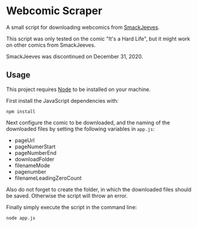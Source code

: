 # Webcomic Scraper

A small script for downloading webcomics from [SmackJeeves](https://smackjeeves.com).

This script was only tested on the comic "It's a Hard Life", but it might work on other comics from SmackJeeves.

SmackJeeves was discontinued on December 31, 2020.

## Usage

This project requires [Node](https://nodejs.org/en/) to be installed on your machine.

First install the JavaScript dependencies with:

```console
npm install
```

Next configure the comic to be downloaded, and the naming of the downloaded files by setting the following variables in `app.js`:

- pageUrl
- pageNumerStart
- pageNumberEnd
- downloadFolder
- filenameMode
- pagenumber
- filenameLeadingZeroCount

Also do not forget to create the folder, in which the downloaded files should be saved. Otherwise the script will throw an error.

Finally simply execute the script in the command line:

```console
node app.js
```
